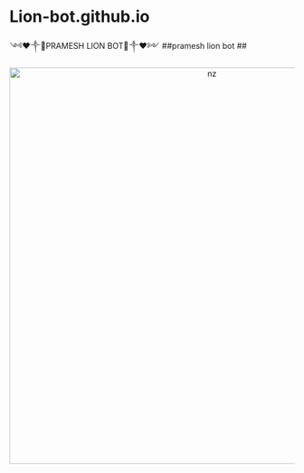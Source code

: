 # Lion-bot.github.io
༺❤️༒🦁PRAMESH LION BOT🦁༒❤️༻
##pramesh lion bot ##


</details>

<p align="center">
<img src="https://media.tenor.com/n_cAJ7As7VIAAAAM/lion-king-lion.gif" alt="nz" width="700"/>
</p>
